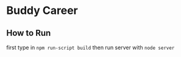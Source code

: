 # Buddy Career

## How to Run
first type in `npm run-script build`
then run server with `node server`
